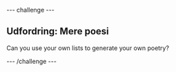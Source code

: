 \--- challenge \---

## Udfordring: Mere poesi

Can you use your own lists to generate your own poetry?

\--- /challenge \---